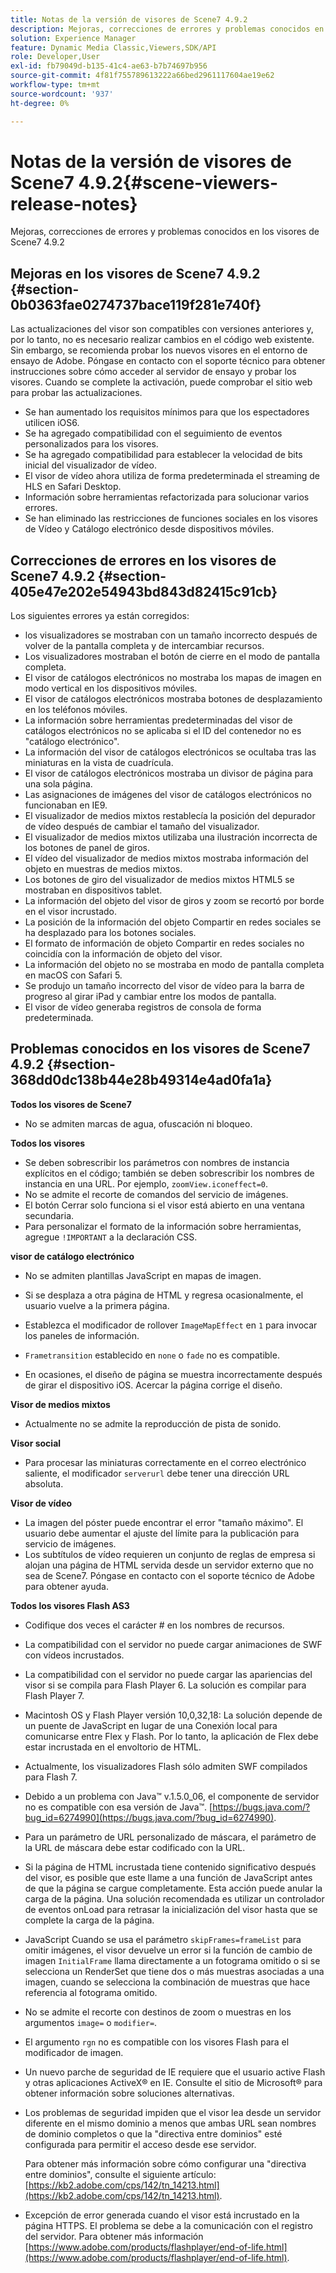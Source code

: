 ```yaml
---
title: Notas de la versión de visores de Scene7 4.9.2
description: Mejoras, correcciones de errores y problemas conocidos en los visores de Scene7 4.9.2
solution: Experience Manager
feature: Dynamic Media Classic,Viewers,SDK/API
role: Developer,User
exl-id: fb79049d-b135-41c4-ae63-b7b74697b956
source-git-commit: 4f81f755789613222a66bed2961117604ae19e62
workflow-type: tm+mt
source-wordcount: '937'
ht-degree: 0%

---
```


# Notas de la versión de visores de Scene7 4.9.2{#scene-viewers-release-notes}

Mejoras, correcciones de errores y problemas conocidos en los visores de Scene7 4.9.2

## Mejoras en los visores de Scene7 4.9.2 {#section-0b0363fae0274737bace119f281e740f}

Las actualizaciones del visor son compatibles con versiones anteriores y, por lo tanto, no es necesario realizar cambios en el código web existente. Sin embargo, se recomienda probar los nuevos visores en el entorno de ensayo de Adobe. Póngase en contacto con el soporte técnico para obtener instrucciones sobre cómo acceder al servidor de ensayo y probar los visores. Cuando se complete la activación, puede comprobar el sitio web para probar las actualizaciones.

* Se han aumentado los requisitos mínimos para que los espectadores utilicen iOS6.
* Se ha agregado compatibilidad con el seguimiento de eventos personalizados para los visores.
* Se ha agregado compatibilidad para establecer la velocidad de bits inicial del visualizador de vídeo.
* El visor de vídeo ahora utiliza de forma predeterminada el streaming de HLS en Safari Desktop.
* Información sobre herramientas refactorizada para solucionar varios errores.
* Se han eliminado las restricciones de funciones sociales en los visores de Vídeo y Catálogo electrónico desde dispositivos móviles.

## Correcciones de errores en los visores de Scene7 4.9.2 {#section-405e47e202e54943bd843d82415c91cb}

Los siguientes errores ya están corregidos:

* los visualizadores se mostraban con un tamaño incorrecto después de volver de la pantalla completa y de intercambiar recursos.
* Los visualizadores mostraban el botón de cierre en el modo de pantalla completa.
* El visor de catálogos electrónicos no mostraba los mapas de imagen en modo vertical en los dispositivos móviles.
* El visor de catálogos electrónicos mostraba botones de desplazamiento en los teléfonos móviles.
* La información sobre herramientas predeterminadas del visor de catálogos electrónicos no se aplicaba si el ID del contenedor no es &quot;catálogo electrónico&quot;.
* La información del visor de catálogos electrónicos se ocultaba tras las miniaturas en la vista de cuadrícula.
* El visor de catálogos electrónicos mostraba un divisor de página para una sola página.
* Las asignaciones de imágenes del visor de catálogos electrónicos no funcionaban en IE9.
* El visualizador de medios mixtos restablecía la posición del depurador de vídeo después de cambiar el tamaño del visualizador.
* El visualizador de medios mixtos utilizaba una ilustración incorrecta de los botones de panel de giros.
* El vídeo del visualizador de medios mixtos mostraba información del objeto en muestras de medios mixtos.
* Los botones de giro del visualizador de medios mixtos HTML5 se mostraban en dispositivos tablet.
* La información del objeto del visor de giros y zoom se recortó por borde en el visor incrustado.
* La posición de la información del objeto Compartir en redes sociales se ha desplazado para los botones sociales.
* El formato de información de objeto Compartir en redes sociales no coincidía con la información de objeto del visor.
* La información del objeto no se mostraba en modo de pantalla completa en macOS con Safari 5.
* Se produjo un tamaño incorrecto del visor de vídeo para la barra de progreso al girar iPad y cambiar entre los modos de pantalla.
* El visor de vídeo generaba registros de consola de forma predeterminada.

## Problemas conocidos en los visores de Scene7 4.9.2 {#section-368dd0dc138b44e28b49314e4ad0fa1a}

**Todos los visores de Scene7**

* No se admiten marcas de agua, ofuscación ni bloqueo.

**Todos los visores**

* Se deben sobrescribir los parámetros con nombres de instancia explícitos en el código; también se deben sobrescribir los nombres de instancia en una URL. Por ejemplo, `zoomView.iconeffect=0`.
* No se admite el recorte de comandos del servicio de imágenes.
* El botón Cerrar solo funciona si el visor está abierto en una ventana secundaria.
* Para personalizar el formato de la información sobre herramientas, agregue `!IMPORTANT` a la declaración CSS.

**visor de catálogo electrónico**

* No se admiten plantillas JavaScript en mapas de imagen.
* Si se desplaza a otra página de HTML y regresa ocasionalmente, el usuario vuelve a la primera página.
* Establezca el modificador de rollover `ImageMapEffect` en `1` para invocar los paneles de información.

* `Frametransition` establecido en `none` o `fade` no es compatible.

* En ocasiones, el diseño de página se muestra incorrectamente después de girar el dispositivo iOS. Acercar la página corrige el diseño.

**Visor de medios mixtos**

* Actualmente no se admite la reproducción de pista de sonido.

**Visor social**

* Para procesar las miniaturas correctamente en el correo electrónico saliente, el modificador `serverurl` debe tener una dirección URL absoluta.

**Visor de vídeo**

* La imagen del póster puede encontrar el error &quot;tamaño máximo&quot;. El usuario debe aumentar el ajuste del límite para la publicación para servicio de imágenes.
* Los subtítulos de vídeo requieren un conjunto de reglas de empresa si alojan una página de HTML servida desde un servidor externo que no sea de Scene7. Póngase en contacto con el soporte técnico de Adobe para obtener ayuda.

**Todos los visores Flash AS3**

* Codifique dos veces el carácter # en los nombres de recursos.
* La compatibilidad con el servidor no puede cargar animaciones de SWF con vídeos incrustados.
* La compatibilidad con el servidor no puede cargar las apariencias del visor si se compila para Flash Player 6. La solución es compilar para Flash Player 7.
* Macintosh OS y Flash Player versión 10,0,32,18: La solución depende de un puente de JavaScript en lugar de una Conexión local para comunicarse entre Flex y Flash. Por lo tanto, la aplicación de Flex debe estar incrustada en el envoltorio de HTML.
* Actualmente, los visualizadores Flash sólo admiten SWF compilados para Flash 7.
* Debido a un problema con Java™ v.1.5.0_06, el componente de servidor no es compatible con esa versión de Java™. [https://bugs.java.com/?bug_id=6274990](https://bugs.java.com/?bug_id=6274990).
* Para un parámetro de URL personalizado de máscara, el parámetro de la URL de máscara debe estar codificado con la URL.
* Si la página de HTML incrustada tiene contenido significativo después del visor, es posible que este llame a una función de JavaScript antes de que la página se cargue completamente. Esta acción puede anular la carga de la página. Una solución recomendada es utilizar un controlador de eventos onLoad para retrasar la inicialización del visor hasta que se complete la carga de la página.
* JavaScript Cuando se usa el parámetro `skipFrames=frameList` para omitir imágenes, el visor devuelve un error si la función de cambio de imagen `InitialFrame` llama directamente a un fotograma omitido o si se selecciona un RenderSet que tiene dos o más muestras asociadas a una imagen, cuando se selecciona la combinación de muestras que hace referencia al fotograma omitido.

* No se admite el recorte con destinos de zoom o muestras en los argumentos `image=` o `modifier=`.

* El argumento `rgn` no es compatible con los visores Flash para el modificador de imagen.
* Un nuevo parche de seguridad de IE requiere que el usuario active Flash y otras aplicaciones ActiveX® en IE. Consulte el sitio de Microsoft® para obtener información sobre soluciones alternativas.
* Los problemas de seguridad impiden que el visor lea desde un servidor diferente en el mismo dominio a menos que ambas URL sean nombres de dominio completos o que la &quot;directiva entre dominios&quot; esté configurada para permitir el acceso desde ese servidor.


  Para obtener más información sobre cómo configurar una &quot;directiva entre dominios&quot;, consulte el siguiente artículo: [https://kb2.adobe.com/cps/142/tn_14213.html](https://kb2.adobe.com/cps/142/tn_14213.html).

* Excepción de error generada cuando el visor está incrustado en la página HTTPS. El problema se debe a la comunicación con el registro del servidor. Para obtener más información [https://www.adobe.com/products/flashplayer/end-of-life.html](https://www.adobe.com/products/flashplayer/end-of-life.html).
